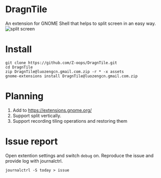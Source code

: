 # DragnTile
An extension for GNOME Shell that helps to split screen in an easy way.
![split screen](https://github.com/Z-oops/DragnTile/blob/main/assets/split%20screen.gif)

# Install
```shell
git clone https://github.com/Z-oops/DragnTile.git
cd DragnTile
zip DragnTile@luozengcn.gmail.com.zip -r * -x assets
gnome-extensions install DragnTile@luozengcn.gmail.com.zip 
```

# Planning
1. Add to https://extensions.gnome.org/
2. Support split vertically.
3. Support recording tiling operations and restoring them 

# Issue report
Open extention settings and switch `debug` on. Reproduce the issue and provide log with journalctrl.
```shell
journalctrl -S today > issue
```
